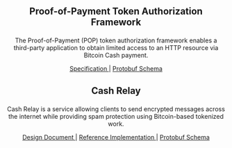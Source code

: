 <h2>
<p align="center">
 Proof-of-Payment Token Authorization Framework
</p>
</h2>

<p align="center">
The Proof-of-Payment (POP) token authorization framework enables a third-party application to obtain limited access to an HTTP resource via Bitcoin Cash payment.
</p>

<p align="center">
  <a href="/proof-of-payment-token/specification.mediawiki">
    Specification
  </a> | <a href="https://github.com/cashweb/pop-proto">
    Protobuf Schema
  </a>
</p>

<h2>
<p align="center">
 Cash Relay
</p>
</h2>

<p align="center">
Cash Relay is a service allowing clients to send encrypted messages across the internet while providing spam protection using Bitcoin-based tokenized work.
</p>

<p align="center">
  <a href="/cash-relay-doc/design-doc.mediawiki">
    Design Document
  </a> | <a href="https://github.com/cashweb/cash-relay">
    Reference Implementation
  </a> | <a href="https://github.com/cashweb/relay-proto">
    Protobuf Schema
  </a>
</p>
